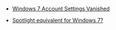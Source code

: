 
- [Windows 7 Account Settings Vanished](/2011/01/233276/)

- [Spotlight equivalent for Windows 7?](/2009/10/63436/)

